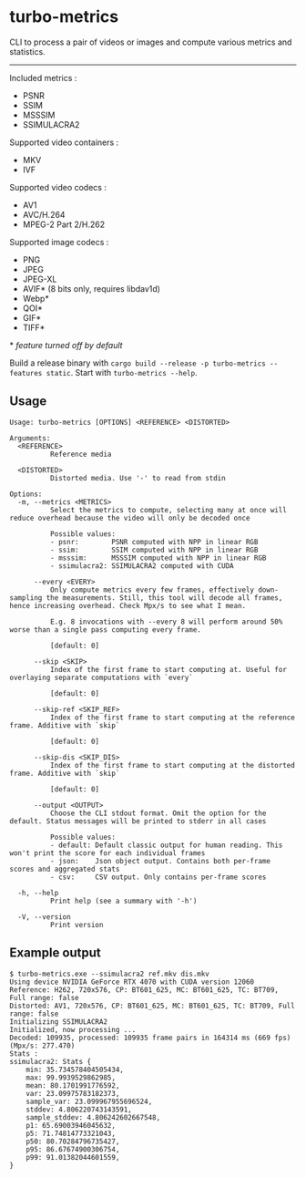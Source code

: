 # turbo-metrics

CLI to process a pair of videos or images and compute various metrics and statistics.

---

Included metrics :

- PSNR
- SSIM
- MSSSIM
- SSIMULACRA2

Supported video containers :

- MKV
- IVF

Supported video codecs :

- AV1
- AVC/H.264
- MPEG-2 Part 2/H.262

Supported image codecs :

- PNG
- JPEG
- JPEG-XL
- AVIF* (8 bits only, requires libdav1d)
- Webp*
- QOI*
- GIF*
- TIFF*

\* _feature turned off by default_

Build a release binary with `cargo build --release -p turbo-metrics --features static`. Start with
`turbo-metrics --help`.

## Usage

```text
Usage: turbo-metrics [OPTIONS] <REFERENCE> <DISTORTED>

Arguments:
  <REFERENCE>
          Reference media

  <DISTORTED>
          Distorted media. Use '-' to read from stdin

Options:
  -m, --metrics <METRICS>
          Select the metrics to compute, selecting many at once will reduce overhead because the video will only be decoded once

          Possible values:
          - psnr:        PSNR computed with NPP in linear RGB
          - ssim:        SSIM computed with NPP in linear RGB
          - msssim:      MSSSIM computed with NPP in linear RGB
          - ssimulacra2: SSIMULACRA2 computed with CUDA

      --every <EVERY>
          Only compute metrics every few frames, effectively down-sampling the measurements. Still, this tool will decode all frames, hence increasing overhead. Check Mpx/s to see what I mean.

          E.g. 8 invocations with --every 8 will perform around 50% worse than a single pass computing every frame.

          [default: 0]

      --skip <SKIP>
          Index of the first frame to start computing at. Useful for overlaying separate computations with `every`

          [default: 0]

      --skip-ref <SKIP_REF>
          Index of the first frame to start computing at the reference frame. Additive with `skip`

          [default: 0]

      --skip-dis <SKIP_DIS>
          Index of the first frame to start computing at the distorted frame. Additive with `skip`

          [default: 0]

      --output <OUTPUT>
          Choose the CLI stdout format. Omit the option for the default. Status messages will be printed to stderr in all cases

          Possible values:
          - default: Default classic output for human reading. This won't print the score for each individual frames
          - json:    Json object output. Contains both per-frame scores and aggregated stats
          - csv:     CSV output. Only contains per-frame scores

  -h, --help
          Print help (see a summary with '-h')

  -V, --version
          Print version
```

## Example output

```shell
$ turbo-metrics.exe --ssimulacra2 ref.mkv dis.mkv
Using device NVIDIA GeForce RTX 4070 with CUDA version 12060
Reference: H262, 720x576, CP: BT601_625, MC: BT601_625, TC: BT709, Full range: false
Distorted: AV1, 720x576, CP: BT601_625, MC: BT601_625, TC: BT709, Full range: false
Initializing SSIMULACRA2
Initialized, now processing ...
Decoded: 109935, processed: 109935 frame pairs in 164314 ms (669 fps) (Mpx/s: 277.470)
Stats :
ssimulacra2: Stats {
    min: 35.734578404505434,
    max: 99.9939529862985,
    mean: 80.1701991776592,
    var: 23.09975783182373,
    sample_var: 23.099967955696524,
    stddev: 4.806220743143591,
    sample_stddev: 4.806242602667548,
    p1: 65.69003946045632,
    p5: 71.74814773321043,
    p50: 80.70284796735427,
    p95: 86.67674900306754,
    p99: 91.01382044601559,
}
```
